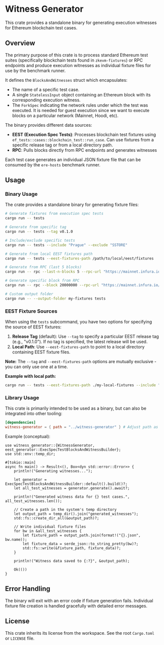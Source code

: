 # Witness Generator

This crate provides a standalone binary for generating execution witnesses for Ethereum blockchain test cases.

## Overview

The primary purpose of this crate is to process standard Ethereum test suites (specifically blockchain tests found in `zkevm-fixtures`) or RPC endpoints and produce execution witnesses as individual fixture files for use by the benchmark runner.

It defines the `BlocksAndWitnesses` struct which encapsulates:

- The name of a specific test case.
- A single `StatelessInput` object containing an Ethereum block with its corresponding execution witness.
- The `ForkSpec` indicating the network rules under which the test was executed. It is needed for guest execution since we want to execute blocks on a particular network (Mainnet, Hoodi, etc).

The binary provides different data sources:
- **EEST (Execution Spec Tests)**: Processes blockchain test fixtures using `ef_tests::cases::blockchain_test::run_case`. Can use fixtures from a specific release tag or from a local directory path.
- **RPC**: Pulls blocks directly from RPC endpoints and generates witnesses

Each test case generates an individual JSON fixture file that can be consumed by the `ere-hosts` benchmark runner.

## Usage

### Binary Usage

The crate provides a standalone binary for generating fixture files:

```bash
# Generate fixtures from execution spec tests
cargo run -- tests

# Generate from specific tag
cargo run -- tests --tag v0.1.0

# Include/exclude specific tests
cargo run -- tests --include "Prague" --exclude "SSTORE"

# Generate from local EEST fixtures path
cargo run -- tests --eest-fixtures-path /path/to/local/eest/fixtures

# Generate from RPC (last 5 blocks)
cargo run -- rpc --last-n-blocks 5 --rpc-url "https://mainnet.infura.io/v3/YOUR_KEY"

# Generate specific block from RPC
cargo run -- rpc --block 20000000 --rpc-url "https://mainnet.infura.io/v3/YOUR_KEY"

# Custom output folder
cargo run -- --output-folder my-fixtures tests
```

### EEST Fixture Sources

When using the `tests` subcommand, you have two options for specifying the source of EEST fixtures:

1. **Release Tag** (default): Use `--tag` to specify a particular EEST release tag (e.g., "v0.1.0"). If no tag is specified, the latest release will be used.
2. **Local Path**: Use `--eest-fixtures-path` to point to a local directory containing EEST fixture files.

**Note:** The `--tag` and `--eest-fixtures-path` options are mutually exclusive - you can only use one at a time.

**Example with local path:**
```bash
cargo run -- tests --eest-fixtures-path ./my-local-fixtures --include "Prague"
```

### Library Usage

This crate is primarily intended to be used as a binary, but can also be integrated into other tooling:

```toml
[dependencies]
witness-generator = { path = "../witness-generator" } # Adjust path as needed
```

Example (conceptual):

```rust,no_run
use witness_generator::{WitnessGenerator, eest_generator::ExecSpecTestBlocksAndWitnessBuilder};
use std::env::temp_dir;

#[tokio::main]
async fn main() -> Result<(), Box<dyn std::error::Error>> {
    println!("Generating witnesses...");
    
    let generator = ExecSpecTestBlocksAndWitnessBuilder::default().build()?;
    let all_test_witnesses = generator.generate().await?;
    
    println!("Generated witness data for {} test cases.", all_test_witnesses.len());

    // Create a path in the system's temp directory
    let output_path = temp_dir().join("generated_witnesses");
    std::fs::create_dir_all(&output_path)?;
    
    // Write individual fixture files
    for bw in &all_test_witnesses {
        let fixture_path = output_path.join(format!("{}.json", bw.name));
        let fixture_data = serde_json::to_string_pretty(bw)?;
        std::fs::write(&fixture_path, fixture_data)?;
    }
    
    println!("Witness data saved to {:?}", &output_path);

    Ok(())
}
```

## Error Handling

The binary will exit with an error code if fixture generation fails. Individual fixture file creation is handled gracefully with detailed error messages.


## License

This crate inherits its license from the workspace. See the root `Cargo.toml` or `LICENSE` file.
